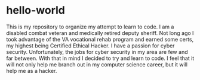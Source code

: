 # hello-world
This is my repository to organize my attempt to learn to code.
I am a disabled combat veteran and medically retired deputy sheriff. Not long ago I took advantage of the VA vocational rehab program and earned some certs, my highest being Certified Ethical Hacker. I have a passion for cyber security.
Unfortunately, the jobs for cyber security in my area are few and far between. With that in mind I decided to try and learn to code. I feel that it will not only help me branch out in my computer science career, but it will help me as a hacker.
